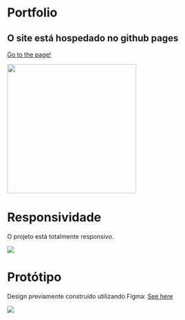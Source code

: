 # Portfolio

## O site está hospedado no github pages
<a href="https://luanmxz.github.io/wise-projeto1-portfolio/"> Go to the page! </a>

<img src="https://user-images.githubusercontent.com/54752531/191890540-447816d7-9d36-4d45-8e3e-d87016d9d362.png" width="300" heigth="200">

# Responsividade
O projeto está totalmente responsivo.

<img src="https://user-images.githubusercontent.com/54752531/191890824-46f19f62-eb4b-4dbd-a570-938fb711837b.png">
 
 # Protótipo
 
 Design previamente construído utilizando Figma: <a href="https://www.figma.com/community/file/1154962854515921425"> See here </a>

<img src="https://user-images.githubusercontent.com/54752531/191891256-b48e0702-5384-44dd-a1e3-2cdf4fba21eb.png">

